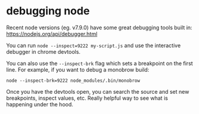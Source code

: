 # debugging node

Recent node versions (eg. v7.9.0) have some great debugging tools built in: https://nodejs.org/api/debugger.html

You can run `node --inspect=9222 my-script.js` and use the interactive debugger in chrome devtools.

You can also use the `--inspect-brk` flag which sets a breakpoint on the first line. For example, if you want to debug a monobrow build:

```
node --inspect-brk=9222 node_modules/.bin/monobrow
```

Once you have the devtools open, you can search the source and set new breakpoints, inspect values, etc. Really helpful way to see what is happening under the hood.

